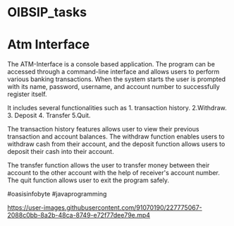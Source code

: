 # OIBSIP_tasks

# Atm Interface 

The ATM-Interface is a console based application. The program can be accessed through a command-line interface and allows users to perform various banking transactions.
When the system starts the user is prompted with its name, password, username, and account number to successfully register itself.

It includes several functionalities such as 1. transaction history. 2.Withdraw. 3. Deposit 4. Transfer 5.Quit.

The transaction history features allows user to view their previous transaction and account balances. 
The withdraw function enables users to withdraw cash from their account, and the deposit function allows users to deposit their cash into their account.

The transfer function allows the user to transfer money between their account to the other account with the help of receiver's account number.
The quit function allows user to exit the program safely.


#oasisinfobyte #javaprogramming 




https://user-images.githubusercontent.com/91070190/227775067-2088c0bb-8a2b-48ca-8749-e72f77dee79e.mp4

